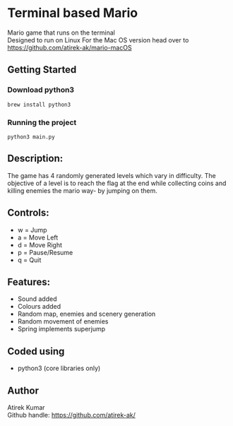 # Terminal based Mario
Mario game that runs on the terminal  
Designed to run on Linux 
For the Mac OS version head over to https://github.com/atirek-ak/mario-macOS

## Getting Started
### Download python3
```brew install python3```

### Running the project
```python3 main.py```

## Description:
The game has 4 randomly generated levels which vary in difficulty. The objective of a level is to reach the flag at the end while collecting coins and killing enemies the mario way- by jumping on them.

## Controls:
* w = Jump
* a = Move Left
* d = Move Right
* p = Pause/Resume
* q = Quit

## Features:
- Sound added
- Colours added
- Random map, enemies and scenery generation
- Random movement of enemies
- Spring implements superjump

## Coded using
* python3 (core libraries only)

## Author
Atirek Kumar  
Github handle: https://github.com/atirek-ak/

